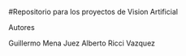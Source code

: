 #Repositorio para los proyectos de Vision Artificial

Autores 

Guillermo Mena Juez
Alberto Ricci Vazquez 
